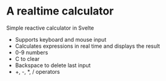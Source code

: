 # A realtime calculator
Simple reactive calculator in Svelte
- Supports keyboard and mouse input
- Calculates expressions in real time and displays the result
- 0-9 numbers
- C to clear
- Backspace to delete last input
- +, -, *, / operators

